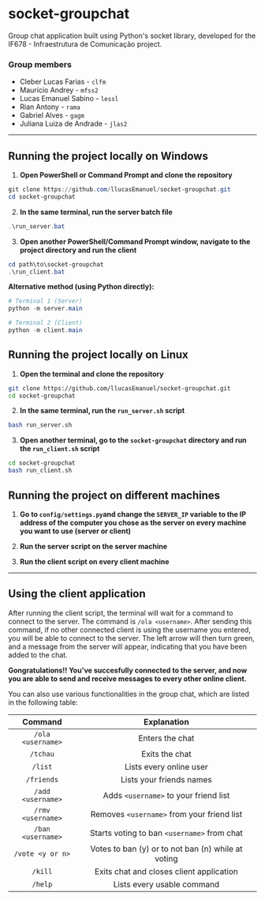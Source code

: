 # socket-groupchat
Group chat application built using Python's socket library, developed for the IF678 - Infraestrutura de Comunicação project.

### Group members
- Cleber Lucas Farias - `clfm`
- Maurício Andrey - `mfss2`
- Lucas Emanuel Sabino - `lessl`
- Rian Antony - `rama`
- Gabriel Alves - `gagm`
- Juliana Luiza de Andrade - `jlas2`

---

## Running the project locally on Windows

1) **Open PowerShell or Command Prompt and clone the repository**
```powershell
git clone https://github.com/llucasEmanuel/socket-groupchat.git
cd socket-groupchat
```

2) **In the same terminal, run the server batch file**
```powershell
.\run_server.bat
```

3) **Open another PowerShell/Command Prompt window, navigate to the project directory and run the client**
```powershell
cd path\to\socket-groupchat
.\run_client.bat
```

**Alternative method (using Python directly):**
```powershell
# Terminal 1 (Server)
python -m server.main

# Terminal 2 (Client)  
python -m client.main
```

## Running the project locally on Linux
1) **Open the terminal and clone the repository**
```bash
git clone https://github.com/llucasEmanuel/socket-groupchat.git
cd socket-groupchat
```

2) **In the same terminal, run the `run_server.sh` script**
```bash
bash run_server.sh
```
3) **Open another terminal, go to the `socket-groupchat` directory and run the `run_client.sh` script**
```bash
cd socket-groupchat
bash run_client.sh
```

## Running the project on different machines
1) **Go to `config/settings.py`and change the `SERVER_IP` variable to the IP address of the computer you chose as the server on every machine you want to use (server or client)**

2) **Run the server script on the server machine**

3) **Run the client script on every client machine** 

--- 


## Using the client application

After running the client script, the terminal will wait for a command to connect to the server. The command is `/ola <username>`. After sending this command, if no other connected client is using the username you entered, you will be able to connect to the server. The left arrow will then turn green, and a message from the server will appear, indicating that you have been added to the chat.

**Gongratulations!! You've succesfully connected to the server, and now you are able to send and receive messages to every other online client.**

You can also use various functionalities in the group chat, which are listed in the following table:

| **Command** | **Explanation** |
|:--------:|:------:|
| `/ola <username>`    |  Enters the chat     |
| `/tchau`        | Exits the chat      |
| `/list`        | Lists every online user      |
| `/friends`        | Lists your friends names      |
| `/add <username>`        | Adds `<username>` to your friend list   |
| `/rmv <username>`        | Removes `<username>` from your friend list       |
| `/ban <username>`        | Starts voting to ban `<username>` from chat      |
| `/vote <y or n>`        | Votes to ban (y) or to not ban (n) while at voting     |
| `/kill`        | Exits chat and closes client application     | 
| `/help`        | Lists every usable command      |

